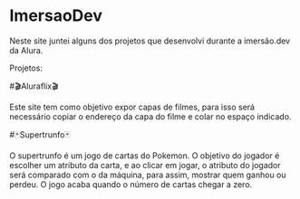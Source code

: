 # ImersaoDev

Neste site juntei alguns dos projetos que desenvolvi durante a imersão.dev da Alura.

Projetos:

#🎬Aluraflix🎬

Este site tem como objetivo expor capas de filmes, para isso será necessário copiar o endereço da capa do filme e colar no espaço indicado.


#🃏Supertrunfo🃏

O supertrunfo é um jogo de cartas do Pokemon. O objetivo do jogador é escolher um atributo da carta, e ao clicar em jogar, o atributo do jogador será comparado com o da máquina, para assim, mostrar quem ganhou ou perdeu. O jogo acaba quando o número de cartas chegar a zero.
